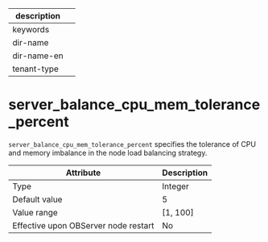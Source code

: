 | description ||
|---|---|
| keywords ||
| dir-name ||
| dir-name-en ||
| tenant-type ||

# server_balance_cpu_mem_tolerance_percent

`server_balance_cpu_mem_tolerance_percent` specifies the tolerance of CPU and memory imbalance in the node load balancing strategy.

| **Attribute** | **Description** |
|------------------|------------|
| Type | Integer |
| Default value | 5 |
| Value range | \[1, 100\] |
| Effective upon OBServer node restart | No |
